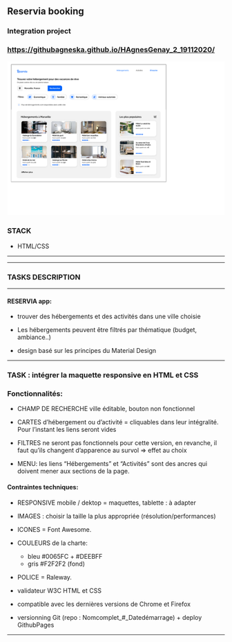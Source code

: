## Reservia booking
### Integration project

### https://githubagneska.github.io/HAgnesGenay_2_19112020/

<p align="center">
    <img src="./imgs/reservia_layout_desktop.png" width="800px">
</p>

### STACK
- HTML/CSS
-----
---

### TASKS DESCRIPTION
---

#### RESERVIA app:
- trouver des hébergements et des activités dans une ville choisie 
- Les hébergements peuvent être filtrés par thématique (budget, ambiance..)

- design basé sur les principes du Material Design

---

### TASK : intégrer la maquette responsive en HTML et CSS

### Fonctionnalités:
- CHAMP DE RECHERCHE ville éditable, bouton non fonctionnel

- CARTES d’hébergement ou d’activité = cliquables dans leur intégralité. Pour l’instant les liens seront vides

- FILTRES ne seront pas fonctionnels pour cette version, en revanche, il faut qu’ils changent d’apparence au survol => effet au choix

- MENU: les liens “Hébergements” et “Activités” sont des ancres qui doivent mener aux sections de la page.

#### Contraintes techniques:

- RESPONSIVE mobile / dektop = maquettes, tablette : à adapter

- IMAGES : choisir la taille la plus appropriée (résolution/performances)

- ICONES = Font Awesome. 
- COULEURS de la charte:
    + bleu #0065FC + #DEEBFF 
    + gris #F2F2F2 (fond)
- POLICE = Raleway.

- validateur W3C HTML et CSS
- compatible avec les dernières versions de Chrome et Firefox

- versionning Git (repo : Nomcomplet_#_Datedémarrage) + deploy GithubPages
---

